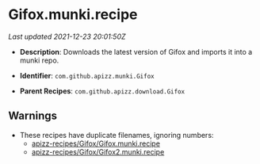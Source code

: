 # Gifox.munki.recipe

_Last updated 2021-12-23 20:01:50Z_

- **Description**: Downloads the latest version of Gifox and imports it into a munki repo.

- **Identifier**: `com.github.apizz.munki.Gifox`

- **Parent Recipes**: `com.github.apizz.download.Gifox`


## Warnings

- These recipes have duplicate filenames, ignoring numbers:
    - [apizz-recipes/Gifox/Gifox.munki.recipe](/autopkg-dupe-tracker/apizz-recipes/Gifox/Gifox.munki.recipe)
    - [apizz-recipes/Gifox/Gifox2.munki.recipe](/autopkg-dupe-tracker/apizz-recipes/Gifox/Gifox2.munki.recipe)